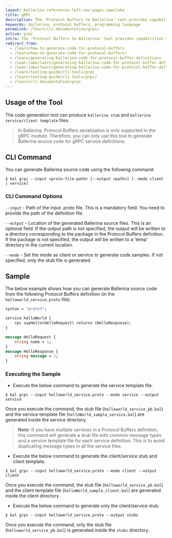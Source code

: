 ```yaml
---
layout: ballerina-references-left-nav-pages-swanlake
title: gRPC
description: The 'Protocol Buffers to Ballerina' tool provides capabilities to generate Ballerina source code for the Protocol Buffer definition.
keywords: ballerina, protocol buffers, programming language
permalink: /learn/cli-documentation/grpc/
active: grpc
intro: The 'Protocol Buffers to Ballerina' tool provides capabilities to generate Ballerina source code for Protocol Buffer definitions.
redirect_from:
  - /learn/how-to-generate-code-for-protocol-buffers
  - /learn/how-to-generate-code-for-protocol-buffers/
  - /learn/generating-ballerina-code-for-protocol-buffer-definitions
  - /swan-lake/learn/generating-ballerina-code-for-protocol-buffer-definitions/
  - /swan-lake/learn/generating-ballerina-code-for-protocol-buffer-definitions
  - /learn/tooling-guide/cli-tools/grpc
  - /learn/tooling-guide/cli-tools/grpc/
  - /learn/cli-documentation/grpc
---
```


## Usage of the Tool

The code generation tool can produce `ballerina stub` and `ballerina service/client template` files.
 
> In Ballerina, Protocol Buffers serialization is only supported in the gRPC module. Therefore, you can only use
> this tool to generate Ballerina source code for gRPC service definitions.

## CLI Command

You can generate Ballerina source code using the following command:

```
$ bal grpc --input <proto-file-path> [--output <path>] [--mode client | service]
```

### CLI Command Options

`--input`  - Path of the input .proto file. This is a mandatory field. You need to provide the path of the definition
 file.

`--output` - Location of the generated Ballerina source files. This is an optional field. 
If the output path is not specified, the output will be written to a directory corresponding to the package in the Protocol
 Buffers definition. 
If the package is not specified, the output will be written to a 'temp' directory in the current location.

`--mode`   - Set the mode as client or service to generate code samples. If not specified, only the stub file is generated.


## Sample

The below example shows how you can generate Ballerina source code from the following Protocol Buffers definition (in the `helloworld_service.proto` file).

```proto
syntax = "proto3";

service helloWorld {
    rpc sayHello(HelloRequest) returns (HelloResponse);
}

message HelloRequest {
	string name = 1;
}
message HelloResponse {
	string message = 1;
}
```

### Executing the Sample

* Execute the below command to generate the service template file.
```
$ bal grpc --input helloworld_service.proto --mode service --output service
```
Once you execute the command, the stub file (`helloworld_service_pb.bal`) and the service template file (`helloWorld_sample_service.bal`) are generated inside the service directory.
> **Note:** If you have multiple services in a Protocol Buffers definition, this command will generate a stub file with common message types and a service template file for each service definition. This is to avoid duplicating message types in all the service files.


* Execute the below command to generate the client/service stub and client template.
```
$ bal grpc --input helloworld_service.proto --mode client --output client
```
Once you execute the command, the stub file (`helloworld_service_pb.bal`) and the client template file (`helloWorld_sample_client.bal`) are generated inside the client directory.


* Execute the below command to generate only the client/service stub.
```
$ bal grpc --input helloworld_service.proto --output stubs
```
Once you execute the command, only the stub file (`helloworld_service_pb.bal`) is generated inside the `stubs` directory.
